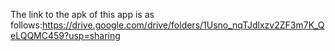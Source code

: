 


The link to the apk of this app is as follows:https://drive.google.com/drive/folders/1Usno_nqTJdlxzv2ZF3m7K_QeLQQMC459?usp=sharing

